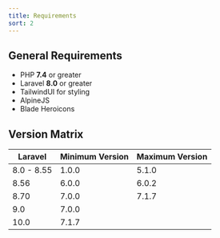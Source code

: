 ```yaml
---
title: Requirements
sort: 2
---
```


## General Requirements
- PHP **7.4** or greater
- Laravel **8.0** or greater
- TailwindUI for styling
- AlpineJS
- Blade Heroicons

## Version Matrix

| Laravel    | Minimum Version | Maximum Version |
| ---------- | --------------- | --------------- |
| 8.0 - 8.55 | 1.0.0           | 5.1.0           |
| 8.56       | 6.0.0           | 6.0.2           |
| 8.70       | 7.0.0           | 7.1.7           |
| 9.0        | 7.0.0           |                 |
| 10.0       | 7.1.7           |                 |
